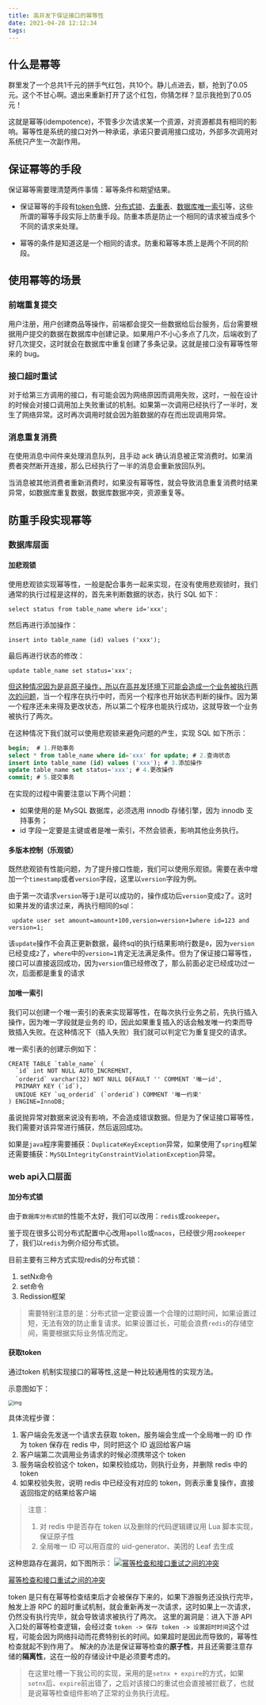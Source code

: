 ```yaml
---
title: 高并发下保证接口的幂等性
date: 2021-04-28 12:12:34
tags:
---
```


## 什么是幂等

群里发了一个总共1千元的拼手气红包，共10个。静儿点进去，额，抢到了0.05元。这个不甘心啊。退出来重新打开了这个红包，你猜怎样？显示我抢到了0.05元！

这就是幂等(idempotence)，不管多少次请求某一个资源，对资源都具有相同的影响。幂等性是系统的接口对外一种承诺，承诺只要调用接口成功，外部多次调用对系统只产生一次副作用。



## **保证幂等的手段**

保证幂等需要理清楚两件事情：幂等条件和期望结果。

- 保证幂等的手段有[token令牌]()、[分布式锁]()、[去重表]()、[数据库唯一索引]()等，这些所谓的幂等手段实际上防重手段。防重本质是防止一个相同的请求被当成多个不同的请求来处理。

- 幂等的条件是知道这是一个相同的请求。防重和幂等本质上是两个不同的阶段。



## 使用幂等的场景

### 前端重复提交

用户注册，用户创建商品等操作，前端都会提交一些数据给后台服务，后台需要根据用户提交的数据在数据库中创建记录。如果用户不小心多点了几次，后端收到了好几次提交，这时就会在数据库中重复创建了多条记录。这就是接口没有幂等性带来的 bug。

### 接口超时重试

对于给第三方调用的接口，有可能会因为网络原因而调用失败，这时，一般在设计的时候会对接口调用加上失败重试的机制。如果第一次调用已经执行了一半时，发生了网络异常。这时再次调用时就会因为脏数据的存在而出现调用异常。

### 消息重复消费

在使用消息中间件来处理消息队列，且手动 ack 确认消息被正常消费时。如果消费者突然断开连接，那么已经执行了一半的消息会重新放回队列。

当消息被其他消费者重新消费时，如果没有幂等性，就会导致消息重复消费时结果异常，如数据库重复数据，数据库数据冲突，资源重复等。



## 防重手段实现幂等

### 数据库层面

#### 加悲观锁

使用悲观锁实现幂等性，一般是配合事务一起来实现，在没有使用悲观锁时，我们通常的执行过程是这样的，首先来判断数据的状态，执行 SQL 如下：

```
select status from table_name where id='xxx';
```

然后再进行添加操作：

```
insert into table_name (id) values ('xxx');
```

最后再进行状态的修改：

```
update table_name set status='xxx';
```

[但这种情况因为是非原子操作，所以在高并发环境下可能会造成一个业务被执行两次的问题]()，当一个程序在执行中时，而另一个程序也开始状态判断的操作。因为第一个程序还未来得及更改状态，所以第二个程序也能执行成功，这就导致一个业务被执行了两次。

在这种情况下我们就可以使用悲观锁来避免问题的产生，实现 SQL 如下所示：

```sql
begin;  # 1.开始事务
select * from table_name where id='xxx' for update; # 2.查询状态
insert into table_name (id) values ('xxx'); # 3.添加操作
update table_name set status='xxx'; # 4.更改操作
commit; # 5.提交事务
```

在实现的过程中需要注意以下两个问题：

- 如果使用的是 MySQL 数据库，必须选用 innodb 存储引擎，因为 innodb 支持事务；
- id 字段一定要是主键或者是唯一索引，不然会锁表，影响其他业务执行。

#### 多版本控制（乐观锁）

既然悲观锁有性能问题，为了提升接口性能，我们可以使用乐观锁。需要在表中增加一个`timestamp`或者`version`字段，这里以`version`字段为例。

由于第一次请求`version`等于`1`是可以成功的，操作成功后`version`变成`2`了。这时如果并发的请求过来，再执行相同的sql：

```
 update user set amount=amount+100,version=version+1where id=123 and version=1;
```

该`update`操作不会真正更新数据，最终sql的执行结果影响行数是`0`，因为`version`已经变成`2`了，`where`中的`version=1`肯定无法满足条件。但为了保证接口幂等性，接口可以直接返回成功，因为`version`值已经修改了，那么前面必定已经成功过一次，后面都是重复的请求

#### 加唯一索引

我们可以创建一个唯一索引的表来实现幂等性，在每次执行业务之前，先执行插入操作，因为唯一字段就是业务的 ID，因此如果重复插入的话会触发唯一约束而导致插入失败。在这种情况下（插入失败）我们就可以判定它为重复提交的请求。

唯一索引表的创建示例如下：

```
CREATE TABLE `table_name` (
  `id` int NOT NULL AUTO_INCREMENT,
  `orderid` varchar(32) NOT NULL DEFAULT '' COMMENT '唯一id',
  PRIMARY KEY (`id`),
  UNIQUE KEY `uq_orderid` (`orderid`) COMMENT '唯一约束'
) ENGINE=InnoDB;
```

虽说抛异常对数据来说没有影响，不会造成错误数据。但是为了保证接口幂等性，我们需要对该异常进行捕获，然后返回成功。

如果是`java`程序需要捕获：`DuplicateKeyException`异常，如果使用了`spring`框架还需要捕获：`MySQLIntegrityConstraintViolationException`异常。



### web api入口层面

#### 加分布式锁

由于`数据库分布式锁`的性能不太好，我们可以改用：`redis`或`zookeeper`。

鉴于现在很多公司分布式配置中心改用`apollo`或`nacos`，已经很少用`zookeeper`了，我们以`redis`为例介绍分布式锁。

目前主要有三种方式实现redis的分布式锁：

1. setNx命令
2. set命令
3. Redission框架

> 需要特别注意的是：分布式锁一定要设置一个合理的过期时间，如果设置过短，无法有效的防止重复请求。如果设置过长，可能会浪费`redis`的存储空间，需要根据实际业务情况而定。



#### 获取token

通过token 机制实现接口的幂等性,这是一种比较通用性的实现方法。

示意图如下：

<img src="https://filescdn.proginn.com/863953bbd02d158b7d726d78b269339e/47e6218040f85184d170ef253514ca59.webp" alt="img" style="zoom:67%;" />

具体流程步骤：

1. 客户端会先发送一个请求去获取 token，服务端会生成一个全局唯一的 ID 作为 token 保存在 redis 中，同时把这个 ID 返回给客户端
2. 客户端第二次调用业务请求的时候必须携带这个 token
3. 服务端会校验这个 token，如果校验成功，则执行业务，并删除 redis 中的 token
4. 如果校验失败，说明 redis 中已经没有对应的 token，则表示重复操作，直接返回指定的结果给客户端

> 注意：
>
> 1. 对 redis 中是否存在 token 以及删除的代码逻辑建议用 Lua 脚本实现，保证原子性
> 2. 全局唯一 ID 可以用百度的 uid-generator、美团的 Leaf 去生成



这种思路存在漏洞，如下图所示：
[![幂等检查和接口重试之间的冲突](https://tallate.top/imgs/%E6%9C%8D%E5%8A%A1%E6%B2%BB%E7%90%86%E2%80%94%E2%80%94%E5%B9%82%E7%AD%89/%E5%B9%82%E7%AD%89%E6%A3%80%E6%9F%A5%E5%92%8C%E6%8E%A5%E5%8F%A3%E9%87%8D%E8%AF%95%E4%B9%8B%E9%97%B4%E7%9A%84%E5%86%B2%E7%AA%81.png)](https://tallate.top/imgs/服务治理——幂等/幂等检查和接口重试之间的冲突.png)

[幂等检查和接口重试之间的冲突](https://tallate.top/imgs/服务治理——幂等/幂等检查和接口重试之间的冲突.png)

token 是只有在幂等检查结束后才会被保存下来的，如果下游服务还没执行完毕，触发上游 RPC 的超时重试机制，就会重新再发一次请求，这时如果上一次请求，仍然没有执行完毕，就会导致请求被执行了两次。
这里的漏洞是：进入下游 API 入口处的幂等检查逻辑，会经过查 `token -> 保存 token -> 设置超时时间`这个过程，可能会因为网络抖动而花费特别长的时间。如果超时是因此而导致的，幂等性检查就起不到作用了。
解决的办法是保证幂等检查的**原子性**，并且还需要注意存储的**隔离性**，这在一般的存储设计中是必须要考虑的。

> 在这里吐槽一下我公司的实现，采用的是`setnx + expire`的方式，如果`setnx`后、`expire`前出错了，之后对该接口的重试也会直接被拦截了，也就是说幂等检查组件影响了正常的业务执行流程。